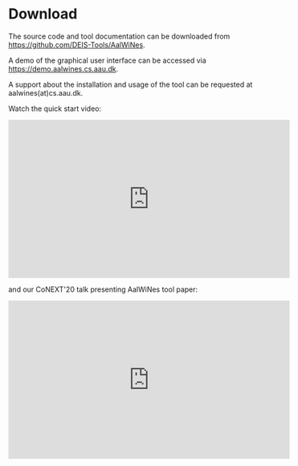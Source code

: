 # Download

The source code and tool documentation can be downloaded from https://github.com/DEIS-Tools/AalWiNes.


A demo of the graphical user interface can be accessed via https://demo.aalwines.cs.aau.dk.


A support about the installation and usage of the tool can be requested at aalwines(at)cs.aau.dk.

Watch the quick start video: 

<iframe width="560" height="315" src="https://www.youtube-nocookie.com/embed/mvXAn9i7_Q0" frameborder="0" allow="accelerometer; autoplay; encrypted-media; gyroscope; picture-in-picture" allowfullscreen></iframe>

and our CoNEXT'20 talk presenting AalWiNes tool paper:

<iframe width="560" height="315" src="https://www.youtube-nocookie.com/embed/nnBDa3-_g7o" frameborder="0" allow="accelerometer; autoplay; clipboard-write; encrypted-media; gyroscope; picture-in-picture" allowfullscreen></iframe>
